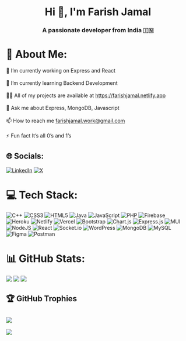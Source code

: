 <h1 align="center">Hi 👋, I'm Farish Jamal</h1>
<h3 align="center">A passionate developer from India 🇮🇳 </h3>

# 💫 About Me:
🔭 I’m currently working on Express and React<br><br>🌱 I’m currently learning Backend Development<br><br>👨‍💻 All of my projects are available at https://farishjamal.netlify.app<br><br>💬 Ask me about Express, MongoDB, Javascript<br><br>📫 How to reach me farishjamal.work@gmail.com<br><br>⚡ Fun fact It’s all 0’s and 1’s


## 🌐 Socials:
[![LinkedIn](https://img.shields.io/badge/LinkedIn-%230077B5.svg?logo=linkedin&logoColor=white)](https://www.linkedin.com/in/farish-jamal/) [![X](https://img.shields.io/badge/X-black.svg?logo=X&logoColor=white)](https://x.com/shutupfarish) 

# 💻 Tech Stack:
![C++](https://img.shields.io/badge/c++-%2300599C.svg?style=for-the-badge&logo=c%2B%2B&logoColor=white) ![CSS3](https://img.shields.io/badge/css3-%231572B6.svg?style=for-the-badge&logo=css3&logoColor=white) ![HTML5](https://img.shields.io/badge/html5-%23E34F26.svg?style=for-the-badge&logo=html5&logoColor=white) ![Java](https://img.shields.io/badge/java-%23ED8B00.svg?style=for-the-badge&logo=openjdk&logoColor=white) ![JavaScript](https://img.shields.io/badge/javascript-%23323330.svg?style=for-the-badge&logo=javascript&logoColor=%23F7DF1E) ![PHP](https://img.shields.io/badge/php-%23777BB4.svg?style=for-the-badge&logo=php&logoColor=white) ![Firebase](https://img.shields.io/badge/firebase-%23039BE5.svg?style=for-the-badge&logo=firebase) ![Heroku](https://img.shields.io/badge/heroku-%23430098.svg?style=for-the-badge&logo=heroku&logoColor=white) ![Netlify](https://img.shields.io/badge/netlify-%23000000.svg?style=for-the-badge&logo=netlify&logoColor=#00C7B7) ![Vercel](https://img.shields.io/badge/vercel-%23000000.svg?style=for-the-badge&logo=vercel&logoColor=white) ![Bootstrap](https://img.shields.io/badge/bootstrap-%238511FA.svg?style=for-the-badge&logo=bootstrap&logoColor=white) ![Chart.js](https://img.shields.io/badge/chart.js-F5788D.svg?style=for-the-badge&logo=chart.js&logoColor=white) ![Express.js](https://img.shields.io/badge/express.js-%23404d59.svg?style=for-the-badge&logo=express&logoColor=%2361DAFB) ![MUI](https://img.shields.io/badge/MUI-%230081CB.svg?style=for-the-badge&logo=mui&logoColor=white) ![NodeJS](https://img.shields.io/badge/node.js-6DA55F?style=for-the-badge&logo=node.js&logoColor=white) ![React](https://img.shields.io/badge/react-%2320232a.svg?style=for-the-badge&logo=react&logoColor=%2361DAFB) ![Socket.io](https://img.shields.io/badge/Socket.io-black?style=for-the-badge&logo=socket.io&badgeColor=010101) ![WordPress](https://img.shields.io/badge/WordPress-%23117AC9.svg?style=for-the-badge&logo=WordPress&logoColor=white) ![MongoDB](https://img.shields.io/badge/MongoDB-%234ea94b.svg?style=for-the-badge&logo=mongodb&logoColor=white) ![MySQL](https://img.shields.io/badge/mysql-%2300000f.svg?style=for-the-badge&logo=mysql&logoColor=white) ![Figma](https://img.shields.io/badge/figma-%23F24E1E.svg?style=for-the-badge&logo=figma&logoColor=white) ![Postman](https://img.shields.io/badge/Postman-FF6C37?style=for-the-badge&logo=postman&logoColor=white)
# 📊 GitHub Stats:
![](https://github-readme-stats.vercel.app/api?username=farish-jamal&theme=swift&hide_border=false&include_all_commits=false&count_private=false) ![](https://github-readme-stats.vercel.app/api/top-langs/?username=farish-jamal&theme=swift&hide_border=false&include_all_commits=false&count_private=false&layout=compact)
![](https://github-readme-streak-stats.herokuapp.com/?user=farish-jamal&theme=swift&hide_border=false)<br/>


## 🏆 GitHub Trophies
![](https://github-profile-trophy.vercel.app/?username=farish-jamal&theme=radical&no-frame=true&no-bg=false&margin-w=4)
---
[![](https://visitcount.itsvg.in/api?id=farish-jamal&icon=0&color=0)](https://visitcount.itsvg.in)

<!-- Proudly created with GPRM ( https://gprm.itsvg.in ) -->
